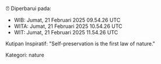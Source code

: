 ⏰ Diperbarui pada:
- WIB: Jumat, 21 Februari 2025 09.54.26 UTC
- WITA: Jumat, 21 Februari 2025 10.54.26 UTC
- WIT: Jumat, 21 Februari 2025 11.54.26 UTC

Kutipan Inspiratif:
"Self-preservation is the first law of nature."


Kategori: nature

